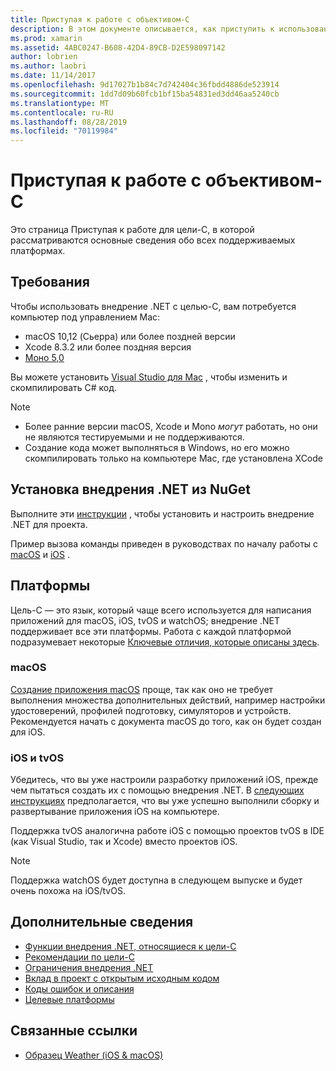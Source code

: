 ```yaml
---
title: Приступая к работе с объективом-C
description: В этом документе описывается, как приступить к использованию внедрения .NET с помощью цели-C. В нем обсуждаются требования, установка внедрения .NET из NuGet и поддерживаемых платформ.
ms.prod: xamarin
ms.assetid: 4ABC0247-B608-42D4-89CB-D2E598097142
author: lobrien
ms.author: laobri
ms.date: 11/14/2017
ms.openlocfilehash: 9d17027b1b84c7d742404c36fbdd4886de523914
ms.sourcegitcommit: 1dd7d09b60fcb1bf15ba54831ed3dd46aa5240cb
ms.translationtype: MT
ms.contentlocale: ru-RU
ms.lasthandoff: 08/28/2019
ms.locfileid: "70119984"
---
```

# <a name="getting-started-with-objective-c"></a>Приступая к работе с объективом-C

Это страница Приступая к работе для цели-C, в которой рассматриваются основные сведения обо всех поддерживаемых платформах.

## <a name="requirements"></a>Требования

Чтобы использовать внедрение .NET с целью-C, вам потребуется компьютер под управлением Mac:

- macOS 10,12 (Сьерра) или более поздней версии
- Xcode 8.3.2 или более поздняя версия
- [Моно 5,0](https://www.mono-project.com/download/)

Вы можете установить [Visual Studio для Mac](https://visualstudio.microsoft.com/vs/mac/) , чтобы изменить и скомпилировать C# код.

> [!NOTE]
> - Более ранние версии macOS, Xcode и Mono _могут_ работать, но они не являются тестируемыми и не поддерживаются.
> - Создание кода может выполняться в Windows, но его можно скомпилировать только на компьютере Mac, где установлена XCode

## <a name="installing-net-embedding-from-nuget"></a>Установка внедрения .NET из NuGet

Выполните эти [инструкции](~/tools/dotnet-embedding/get-started/install/install.md) , чтобы установить и настроить внедрение .NET для проекта.

Пример вызова команды приведен в руководствах по началу работы с [macOS](~/tools/dotnet-embedding/get-started/objective-c/macos.md) и [iOS](~/tools/dotnet-embedding/get-started/objective-c/ios.md) .

## <a name="platforms"></a>Платформы

Цель-C — это язык, который чаще всего используется для написания приложений для macOS, iOS, tvOS и watchOS; внедрение .NET поддерживает все эти платформы. Работа с каждой платформой подразумевает некоторые [Ключевые отличия, которые описаны здесь](~/tools/dotnet-embedding/objective-c/platforms.md).

### <a name="macos"></a>macOS

[Создание приложения macOS](~/tools/dotnet-embedding/get-started/objective-c/macos.md) проще, так как оно не требует выполнения множества дополнительных действий, например настройки удостоверений, профилей подготовку, симуляторов и устройств. Рекомендуется начать с документа macOS до того, как он будет создан для iOS.

### <a name="ios--tvos"></a>iOS и tvOS

Убедитесь, что вы уже настроили разработку приложений iOS, прежде чем пытаться создать их с помощью внедрения .NET. В [следующих инструкциях](~/tools/dotnet-embedding/get-started/objective-c/ios.md) предполагается, что вы уже успешно выполнили сборку и развертывание приложения iOS на компьютере.

Поддержка tvOS аналогична работе iOS с помощью проектов tvOS в IDE (как Visual Studio, так и Xcode) вместо проектов iOS.

> [!NOTE]
> Поддержка watchOS будет доступна в следующем выпуске и будет очень похожа на iOS/tvOS.

## <a name="further-reading"></a>Дополнительные сведения

- [Функции внедрения .NET, относящиеся к цели-C](~/tools/dotnet-embedding/objective-c/index.md)
- [Рекомендации по цели-C](~/tools/dotnet-embedding/objective-c/best-practices.md)
- [Ограничения внедрения .NET](~/tools/dotnet-embedding/limitations.md)
- [Вклад в проект с открытым исходным кодом](https://github.com/mono/Embeddinator-4000/blob/master/Contributing.md)
- [Коды ошибок и описания](~/tools/dotnet-embedding/errors.md)
- [Целевые платформы](~/tools/dotnet-embedding/objective-c/platforms.md)

## <a name="related-links"></a>Связанные ссылки

- [Образец Weather (iOS & macOS)](https://github.com/jamesmontemagno/embeddinator-weather)
